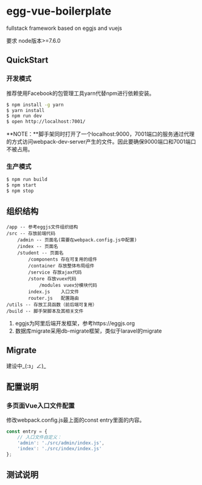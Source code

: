 # egg-vue-boilerplate

fullstack framework based on eggjs and vuejs

要求 node版本>=7.6.0

## QuickStart

### 开发模式

推荐使用Facebook的包管理工具yarn代替npm进行依赖安装。

```bash
$ npm install -g yarn
$ yarn install
$ npm run dev
$ open http://localhost:7001/
```
**NOTE：**脚手架同时打开了一个localhost:9000，7001端口的服务通过代理的方式访问webpack-dev-server产生的文件。因此要确保9000端口和7001端口不被占用。

### 生产模式

```bash
$ npm run build
$ npm start
$ npm stop
```

## 组织结构

```
/app -- 参考eggjs文件组织结构
/src -- 存放前端代码
	/admin -- 页面名(需要在webpack.config.js中配置)
	/index -- 页面名
	/student -- 页面名
		/components 存在可复用的组件
		/container 存放整体布局组件
		/service 存放ajax代码
		/store 存放vuex代码
			/modules vuex分模块代码
		index.js	入口文件
		router.js	配置路由
/utils -- 存放工具函数（前后端可复用）
/build -- 脚手架脚本及其相关文件
```

1. eggjs为阿里后端开发框架，参考https://eggjs.org
2. 数据库migrate采用db-migrate框架，类似于laravel的migrate


## Migrate

建设中_(:з」∠)_

## 配置说明

### 多页面Vue入口文件配置

修改webpack.config.js最上面的const entry里面的内容。

```javascript
const entry = {
    // 入口文件自定义：
    'admin': './src/admin/index.js',
    'index': './src/index/index.js'
};
```
## 测试说明


